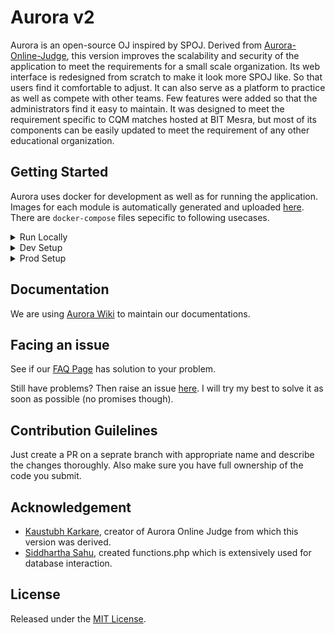 Aurora v2
=========

Aurora is an open-source OJ inspired by SPOJ. Derived from [Aurora-Online-Judge](https://github.com/kaustubh-karkare/aurora-online-judge), this version improves the scalability and security of the application to meet the requirements for a small scale organization. Its web interface is redesigned from scratch to make it look more SPOJ like. So that users find it comfortable to adjust. It can also serve as a platform to practice as well as compete with other teams. Few features were added so that the administrators find it easy to maintain.
It was designed to meet the requirement specific to CQM matches hosted at BIT Mesra, but most of its components can be easily updated to meet the requirement of any other educational organization.

Getting Started
---------------

Aurora uses docker for development as well as for running the application. Images for each module is automatically generated and uploaded [here](https://github.com/pushkar8723/aurora/packages).
There are `docker-compose` files sepecific to following usecases.

<details>
<summary>Run Locally</summary>

> **[docker-compose.yml](https://github.com/pushkar8723/aurora/blob/master/docker-compose.yml)** can be used to simple run and test out Aurora on a local environment.
>
> Simply run `docker-compose up` to pull all the images and run it.
>
> Then visit [localhost](http://localhost) to test the application.
>
> **_Note:_ Since we are using Github packages, you would need to [configure docker for use with Github token](https://help.github.com/en/packages/using-github-packages-with-your-projects-ecosystem/configuring-docker-for-use-with-github-packages) or docker won't be able to pull the images and docker may start building the image instead. You can follow our [Docker Setup Guide](https://github.com/pushkar8723/aurora/wiki/Docker-Setup) to mitigate this build step.**
</details>

<details>
<summary>Dev Setup</summary>

> **[docker-compose.dev.yml](https://github.com/pushkar8723/aurora/blob/master/docker-compose.dev.yml)** can be used to build, run and test out Aurora on a local environment.
>
> Simply run `docker-compose -f docker-compose.dev.yml build` to build.
>
> Run `docker-compose -f docker-compose.dev.yml up` to run it on [localhost](http://localhost).
</details>

<details>
<summary>Prod Setup</summary>

> **[docker-compose.prod.yml](https://github.com/pushkar8723/aurora/blob/master/docker-compose.prod.yml)** is meant to be used as template for prod configuration.
>
> Check our [guidelines](https://github.com/pushkar8723/aurora/wiki/Using-Docker-in-Production) on how to use this template.
</details>

Documentation
-------------

We are using [Aurora Wiki](https://github.com/pushkar8723/aurora/wiki) to maintain our documentations.

Facing an issue
---------------

See if our [FAQ Page](https://github.com/pushkar8723/Aurora/wiki/FAQ) has solution to your problem.

Still have problems? Then raise an issue [here](https://github.com/pushkar8723/Aurora/issues). I will try my best to solve it as soon as possible (no promises though).

Contribution Guilelines
-----------------------

Just create a PR on a seprate branch with appropriate name and describe the changes thoroughly.
Also make sure you have full ownership of the code you submit.

Acknowledgement
---------------

* [Kaustubh Karkare](https://github.com/kaustubh-karkare), creator of Aurora Online Judge from which this version was derived.
* [Siddhartha Sahu](https://github.com/sdht0), created functions.php which is extensively used for database interaction.

License
-------

Released under the [MIT License](http://opensource.org/licenses/MIT).
